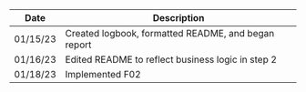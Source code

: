 | Date     | Description                                         |
|----------|-----------------------------------------------------|
| 01/15/23 | Created logbook, formatted README, and began report |
| 01/16/23 | Edited README to reflect business logic in step 2   |
| 01/18/23 | Implemented F02                                     |